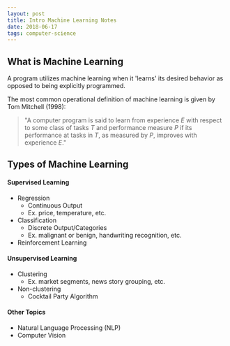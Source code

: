 ```yaml
---
layout: post
title: Intro Machine Learning Notes
date: 2018-06-17
tags: computer-science
---
```

## What is Machine Learning
A program utilizes machine learning when it 'learns' its desired behavior as opposed to being explicitly programmed.

The most common operational definition of machine learning is given by Tom Mitchell (1998):
> "A computer program is said to learn from experience $E$ with respect to some class of tasks $T$ and performance measure $P$ if its performance at tasks in $T$, as measured by $P$, improves with experience $E$."

<!--more-->

## Types of Machine Learning
#### Supervised Learning
- Regression
  - Continuous Output
  - Ex. price, temperature, etc.
- Classification
  - Discrete Output/Categories
  - Ex. malignant or benign, handwriting recognition, etc.
- Reinforcement Learning

#### Unsupervised Learning
- Clustering
  - Ex. market segments, news story grouping, etc.
- Non-clustering
  - Cocktail Party Algorithm

#### Other Topics
- Natural Language Processing (NLP)
- Computer Vision
